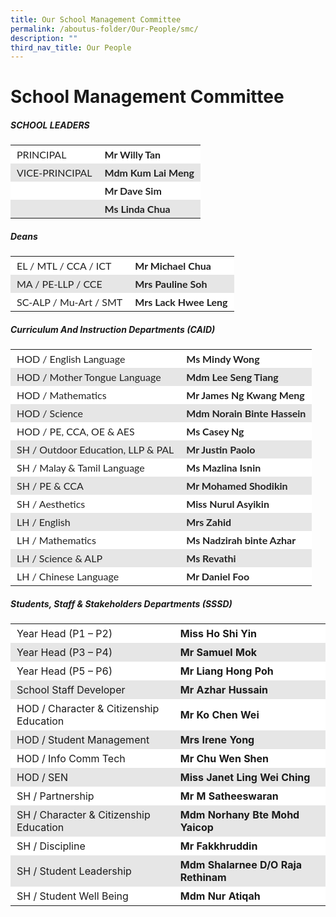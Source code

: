 ```yaml
---
title: Our School Management Committee
permalink: /aboutus-folder/Our-People/smc/
description: ""
third_nav_title: Our People
---
```

School Management Committee
===========================


##### SCHOOL LEADERS
	
<table style="box-sizing: inherit; border-collapse: collapse; border-spacing: 0px; width: 776.333px; max-width: 100%; color: rgb(34, 34, 34); font-family: Lato, sans-serif; font-size: 16px; font-style: normal; font-variant-ligatures: normal; font-variant-caps: normal; font-weight: 400; letter-spacing: normal; orphans: 2; text-align: start; text-transform: none; white-space: normal; widows: 2; word-spacing: 0px; -webkit-text-stroke-width: 0px; text-decoration-thickness: initial; text-decoration-style: initial; text-decoration-color: initial;"><tbody style="box-sizing: inherit;"><tr style="box-sizing: inherit; background: rgb(255, 255, 255);"><td class="has-text-align-left" data-align="left" style="box-sizing: inherit; padding: 5px 10px; text-align: left;">PRINCIPAL</td><td style="box-sizing: inherit; padding: 5px 10px;"><strong style="box-sizing: inherit; font-weight: bold;">Mr Willy Tan</strong></td></tr><tr style="box-sizing: inherit; background: rgb(230, 230, 230);"><td class="has-text-align-left" data-align="left" style="box-sizing: inherit; padding: 5px 10px; text-align: left;">VICE-PRINCIPAL</td><td style="box-sizing: inherit; padding: 5px 10px;"><strong style="box-sizing: inherit; font-weight: bold;">Mdm Kum Lai Meng</strong></td></tr><tr style="box-sizing: inherit; background: rgb(255, 255, 255);"><td class="has-text-align-left" data-align="left" style="box-sizing: inherit; padding: 5px 10px; text-align: left;"></td><td style="box-sizing: inherit; padding: 5px 10px;"><strong style="box-sizing: inherit; font-weight: bold;">Mr Dave Sim</strong></td></tr><tr style="box-sizing: inherit; background: rgb(230, 230, 230);"><td class="has-text-align-left" data-align="left" style="box-sizing: inherit; padding: 5px 10px; text-align: left;"></td><td style="box-sizing: inherit; padding: 5px 10px;"><strong style="box-sizing: inherit; font-weight: bold;">Ms Linda Chua</strong></td></tr></tbody></table>

##### Deans
<table style="box-sizing: inherit; border-collapse: collapse; border-spacing: 0px; width: 776.333px; max-width: 100%; color: rgb(34, 34, 34); font-family: Lato, sans-serif; font-size: 16px; font-style: normal; font-variant-ligatures: normal; font-variant-caps: normal; font-weight: 400; letter-spacing: normal; orphans: 2; text-align: start; text-transform: none; white-space: normal; widows: 2; word-spacing: 0px; -webkit-text-stroke-width: 0px; text-decoration-thickness: initial; text-decoration-style: initial; text-decoration-color: initial;"><tbody style="box-sizing: inherit;"><tr style="box-sizing: inherit; background: rgb(255, 255, 255);"><td class="has-text-align-left" data-align="left" style="box-sizing: inherit; padding: 5px 10px; text-align: left;">EL / MTL / CCA / ICT</td><td style="box-sizing: inherit; padding: 5px 10px;"><strong style="box-sizing: inherit; font-weight: bold;">Mr Michael Chua</strong></td></tr><tr style="box-sizing: inherit; background: rgb(230, 230, 230);"><td class="has-text-align-left" data-align="left" style="box-sizing: inherit; padding: 5px 10px; text-align: left;">MA / PE-LLP / CCE</td><td style="box-sizing: inherit; padding: 5px 10px;"><strong style="box-sizing: inherit; font-weight: bold;">Mrs Pauline Soh</strong></td></tr><tr style="box-sizing: inherit; background: rgb(255, 255, 255);"><td class="has-text-align-left" data-align="left" style="box-sizing: inherit; padding: 5px 10px; text-align: left;">SC-ALP / Mu-Art / SMT</td><td style="box-sizing: inherit; padding: 5px 10px;"><strong style="box-sizing: inherit; font-weight: bold;">Mrs Lack Hwee Leng</strong></td></tr></tbody></table>

##### Curriculum And Instruction Departments (CAID)
<table style="box-sizing: inherit; border-collapse: collapse; border-spacing: 0px; width: 776.333px; max-width: 100%; color: rgb(34, 34, 34); font-family: Lato, sans-serif; font-size: 16px; font-style: normal; font-variant-ligatures: normal; font-variant-caps: normal; font-weight: 400; letter-spacing: normal; orphans: 2; text-align: start; text-transform: none; white-space: normal; widows: 2; word-spacing: 0px; -webkit-text-stroke-width: 0px; text-decoration-thickness: initial; text-decoration-style: initial; text-decoration-color: initial;"><tbody style="box-sizing: inherit;"><tr style="box-sizing: inherit; background: rgb(255, 255, 255);"><td class="has-text-align-left" data-align="left" style="box-sizing: inherit; padding: 5px 10px; text-align: left;">HOD / English Language</td><td style="box-sizing: inherit; padding: 5px 10px;"><strong style="box-sizing: inherit; font-weight: bold;">Ms Mindy Wong</strong></td></tr><tr style="box-sizing: inherit; background: rgb(230, 230, 230);"><td class="has-text-align-left" data-align="left" style="box-sizing: inherit; padding: 5px 10px; text-align: left;">HOD / Mother Tongue Language</td><td style="box-sizing: inherit; padding: 5px 10px;"><strong style="box-sizing: inherit; font-weight: bold;">Mdm Lee Seng Tiang</strong></td></tr><tr style="box-sizing: inherit; background: rgb(255, 255, 255);"><td class="has-text-align-left" data-align="left" style="box-sizing: inherit; padding: 5px 10px; text-align: left;">HOD / Mathematics</td><td style="box-sizing: inherit; padding: 5px 10px;"><strong style="box-sizing: inherit; font-weight: bold;">Mr James Ng Kwang Meng</strong></td></tr><tr style="box-sizing: inherit; background: rgb(230, 230, 230);"><td class="has-text-align-left" data-align="left" style="box-sizing: inherit; padding: 5px 10px; text-align: left;">HOD / Science</td><td style="box-sizing: inherit; padding: 5px 10px;"><strong style="box-sizing: inherit; font-weight: bold;">Mdm Norain Binte Hassein</strong></td></tr><tr style="box-sizing: inherit; background: rgb(255, 255, 255);"><td class="has-text-align-left" data-align="left" style="box-sizing: inherit; padding: 5px 10px; text-align: left;">HOD / PE, CCA, OE &amp; AES</td><td style="box-sizing: inherit; padding: 5px 10px;"><strong style="box-sizing: inherit; font-weight: bold;">Ms Casey Ng </strong></td></tr><tr style="box-sizing: inherit; background: rgb(230, 230, 230);"><td class="has-text-align-left" data-align="left" style="box-sizing: inherit; padding: 5px 10px; text-align: left;">SH / Outdoor Education, LLP &amp; PAL</td><td style="box-sizing: inherit; padding: 5px 10px;"><strong style="box-sizing: inherit; font-weight: bold;">Mr Justin Paolo</strong></td></tr><tr style="box-sizing: inherit; background: rgb(255, 255, 255);"><td class="has-text-align-left" data-align="left" style="box-sizing: inherit; padding: 5px 10px; text-align: left;">SH / Malay & Tamil Language</td><td style="box-sizing: inherit; padding: 5px 10px;"><strong style="box-sizing: inherit; font-weight: bold;">Ms Mazlina Isnin</strong></td></tr><tr style="box-sizing: inherit; background: rgb(230, 230, 230);"><td class="has-text-align-left" data-align="left" style="box-sizing: inherit; padding: 5px 10px; text-align: left;">SH / PE & CCA</td><td style="box-sizing: inherit; padding: 5px 10px;"><strong style="box-sizing: inherit; font-weight: bold;">Mr Mohamed Shodikin </strong></td></tr><tr style="box-sizing: inherit; background: rgb(255, 255, 255);"><td class="has-text-align-left" data-align="left" style="box-sizing: inherit; padding: 5px 10px; text-align: left;">SH / Aesthetics </td><td style="box-sizing: inherit; padding: 5px 10px;"><strong style="box-sizing: inherit; font-weight: bold;">Miss Nurul Asyikin</strong></td></tr><tr style="box-sizing: inherit; background: rgb(230, 230, 230);"><td class="has-text-align-left" data-align="left" style="box-sizing: inherit; padding: 5px 10px; text-align: left;">LH / English</td><td style="box-sizing: inherit; padding: 5px 10px;"><strong style="box-sizing: inherit; font-weight: bold;">Mrs Zahid</strong></td></tr><tr style="box-sizing: inherit; background: rgb(255, 255, 255);"><td class="has-text-align-left" data-align="left" style="box-sizing: inherit; padding: 5px 10px; text-align: left;">LH / Mathematics</td><td style="box-sizing: inherit; padding: 5px 10px;"><strong style="box-sizing: inherit; font-weight: bold;">Ms Nadzirah binte Azhar</strong></td></tr><tr style="box-sizing: inherit; background: rgb(230, 230, 230);"><td class="has-text-align-left" data-align="left" style="box-sizing: inherit; padding: 5px 10px; text-align: left;">LH / Science & ALP </td><td style="box-sizing: inherit; padding: 5px 10px;"><strong style="box-sizing: inherit; font-weight: bold;">Ms Revathi</strong></td></tr><tr style="box-sizing: inherit; background: rgb(255, 255, 255);"><td class="has-text-align-left" data-align="left" style="box-sizing: inherit; padding: 5px 10px; text-align: left;">LH / Chinese Language</td><td style="box-sizing: inherit; padding: 5px 10px;"><strong style="box-sizing: inherit; font-weight: bold;">Mr Daniel Foo</strong></td></tr></tbody></table>


##### Students, Staff & Stakeholders Departments (SSSD) 
<table style="box-sizing: inherit; border-collapse: collapse; border-spacing: 0px; width: 776.333px; max-width: 100%;"><tbody style="box-sizing: inherit;"><tr style="box-sizing: inherit; background: rgb(255, 255, 255);"><td class="has-text-align-left" data-align="left" style="box-sizing: inherit; padding: 5px 10px; text-align: left;">Year Head (P1 – P2)</td><td style="box-sizing: inherit; padding: 5px 10px;"><strong style="box-sizing: inherit; font-weight: bold;">Miss Ho Shi Yin</strong></td></tr><tr style="box-sizing: inherit; background: rgb(230, 230, 230);"><td class="has-text-align-left" data-align="left" style="box-sizing: inherit; padding: 5px 10px; text-align: left;">Year Head (P3 – P4)</td><td style="box-sizing: inherit; padding: 5px 10px;"><strong style="box-sizing: inherit; font-weight: bold;">Mr Samuel Mok</strong></td></tr><tr style="box-sizing: inherit; background: rgb(255, 255, 255);"><td class="has-text-align-left" data-align="left" style="box-sizing: inherit; padding: 5px 10px; text-align: left;">Year Head (P5 – P6)</td><td style="box-sizing: inherit; padding: 5px 10px;"><strong style="box-sizing: inherit; font-weight: bold;">Mr Liang Hong Poh</strong></td></tr><tr style="box-sizing: inherit; background: rgb(230, 230, 230);"><td class="has-text-align-left" data-align="left" style="box-sizing: inherit; padding: 5px 10px; text-align: left;">School Staff Developer</td><td style="box-sizing: inherit; padding: 5px 10px;"><strong style="box-sizing: inherit; font-weight: bold;">Mr Azhar Hussain</strong></td></tr><tr style="box-sizing: inherit; background: rgb(255, 255, 255);"><td class="has-text-align-left" data-align="left" style="box-sizing: inherit; padding: 5px 10px; text-align: left;">HOD / Character & Citizenship Education</td><td style="box-sizing: inherit; padding: 5px 10px;"><strong style="box-sizing: inherit; font-weight: bold;">Mr Ko Chen Wei</strong></td></tr><tr style="box-sizing: inherit; background: rgb(230, 230, 230);"><td class="has-text-align-left" data-align="left" style="box-sizing: inherit; padding: 5px 10px; text-align: left;">HOD / Student Management</td><td style="box-sizing: inherit; padding: 5px 10px;"><strong style="box-sizing: inherit; font-weight: bold;">Mrs Irene Yong</strong></td></tr><tr style="box-sizing: inherit; background: rgb(255, 255, 255);"><td class="has-text-align-left" data-align="left" style="box-sizing: inherit; padding: 5px 10px; text-align: left;">HOD / Info Comm Tech</td><td style="box-sizing: inherit; padding: 5px 10px;"><strong style="box-sizing: inherit; font-weight: bold;">Mr Chu Wen Shen</strong></td></tr><tr style="box-sizing: inherit; background: rgb(230, 230, 230);"><td class="has-text-align-left" data-align="left" style="box-sizing: inherit; padding: 5px 10px; text-align: left;">HOD / SEN</td><td style="box-sizing: inherit; padding: 5px 10px;"><strong style="box-sizing: inherit; font-weight: bold;">Miss Janet Ling Wei Ching</strong></td></tr><tr style="box-sizing: inherit; background: rgb(255, 255, 255);"><td class="has-text-align-left" data-align="left" style="box-sizing: inherit; padding: 5px 10px; text-align: left;">SH / Partnership</td><td style="box-sizing: inherit; padding: 5px 10px;"><strong style="box-sizing: inherit; font-weight: bold;">Mr M Satheeswaran</strong></td></tr><tr style="box-sizing: inherit; background: rgb(230, 230, 230);"><td class="has-text-align-left" data-align="left" style="box-sizing: inherit; padding: 5px 10px; text-align: left;">SH / Character & Citizenship Education</td><td style="box-sizing: inherit; padding: 5px 10px;"><strong style="box-sizing: inherit; font-weight: bold;">Mdm Norhany Bte Mohd Yaicop</strong></td></tr><tr style="box-sizing: inherit; background: rgb(255, 255, 255);"><td class="has-text-align-left" data-align="left" style="box-sizing: inherit; padding: 5px 10px; text-align: left;">SH / Discipline</td><td style="box-sizing: inherit; padding: 5px 10px;"><strong style="box-sizing: inherit; font-weight: bold;">Mr Fakkhruddin</strong></td></tr><tr style="box-sizing: inherit; background: rgb(230, 230, 230);"><td class="has-text-align-left" data-align="left" style="box-sizing: inherit; padding: 5px 10px; text-align: left;">SH / Student Leadership</td><td style="box-sizing: inherit; padding: 5px 10px;"><strong style="box-sizing: inherit; font-weight: bold;">Mdm Shalarnee D/O Raja Rethinam</strong></td></tr><tr style="box-sizing: inherit; background: rgb(255, 255, 255);"><td class="has-text-align-left" data-align="left" style="box-sizing: inherit; padding: 5px 10px; text-align: left;">SH / Student Well Being</td><td style="box-sizing: inherit; padding: 5px 10px;"><strong style="box-sizing: inherit; font-weight: bold;">Mdm Nur Atiqah</strong></td></tr><tr style="box-sizing: inherit; background: rgb(230, 230, 230);">
